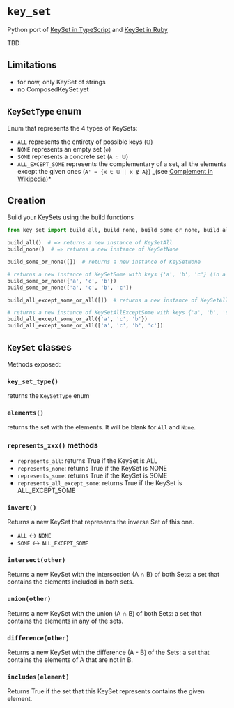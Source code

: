 # `key_set`

Python port of [KeySet in TypeScript](https://github.com/eturino/ts-key-set)
and [KeySet in Ruby](https://github.com/eturino/ruby_key_set)

TBD

## Limitations

- for now, only KeySet of strings
- no ComposedKeySet yet

## `KeySetType` enum

Enum that represents the 4 types of KeySets:

- `ALL` represents the entirety of possible keys (`𝕌`)
- `NONE` represents an empty set (`∅`)
- `SOME` represents a concrete set (`A ⊂ 𝕌`)
- `ALL_EXCEPT_SOME` represents the complementary of a set, all the elements except the given
  ones (`A' = {x ∈ 𝕌 | x ∉ A}`) _(see [Complement in Wikipedia](https://en.wikipedia.org/wiki/Complement_set_theory))*

## Creation

Build your KeySets using the build functions

```python
from key_set import build_all, build_none, build_some_or_none, build_all_except_some_or_all

build_all()  # => returns a new instance of KeySetAll
build_none()  # => returns a new instance of KeySetNone

build_some_or_none([])  # returns a new instance of KeySetNone

# returns a new instance of KeySetSome with keys {'a', 'b', 'c'} (in a unique set)
build_some_or_none({'a', 'c', 'b'})
build_some_or_none(['a', 'c', 'b', 'c'])

build_all_except_some_or_all([])  # returns a new instance of KeySetAll

# returns a new instance of KeySetAllExceptSome with keys {'a', 'b', 'c'} (in a unique set)
build_all_except_some_or_all({'a', 'c', 'b'})
build_all_except_some_or_all(['a', 'c', 'b', 'c'])
```

## `KeySet` classes

Methods exposed:

### `key_set_type()`

returns the `KeySetType` enum

### `elements()`

returns the set with the elements. It will be blank for `All` and `None`.

### `represents_xxx()` methods

- `represents_all`: returns True if the KeySet is ALL
- `represents_none`: returns True if the KeySet is NONE
- `represents_some`: returns True if the KeySet is SOME
- `represents_all_except_some`: returns True if the KeySet is ALL_EXCEPT_SOME

### `invert()`

Returns a new KeySet that represents the inverse Set of this one.

- `ALL` <-> `NONE`
- `SOME` <-> `ALL_EXCEPT_SOME`

### `intersect(other)`

Returns a new KeySet with the intersection (A ∩ B) of both Sets: a set that contains the elements included in both sets.

### `union(other)`

Returns a new KeySet with the union (A ∩ B) of both Sets: a set that contains the elements in any of the sets.

### `difference(other)`

Returns a new KeySet with the difference (A - B) of the Sets: a set that contains the elements of A that are not in B.

### `includes(element)`

Returns True if the set that this KeySet represents contains the given element.
